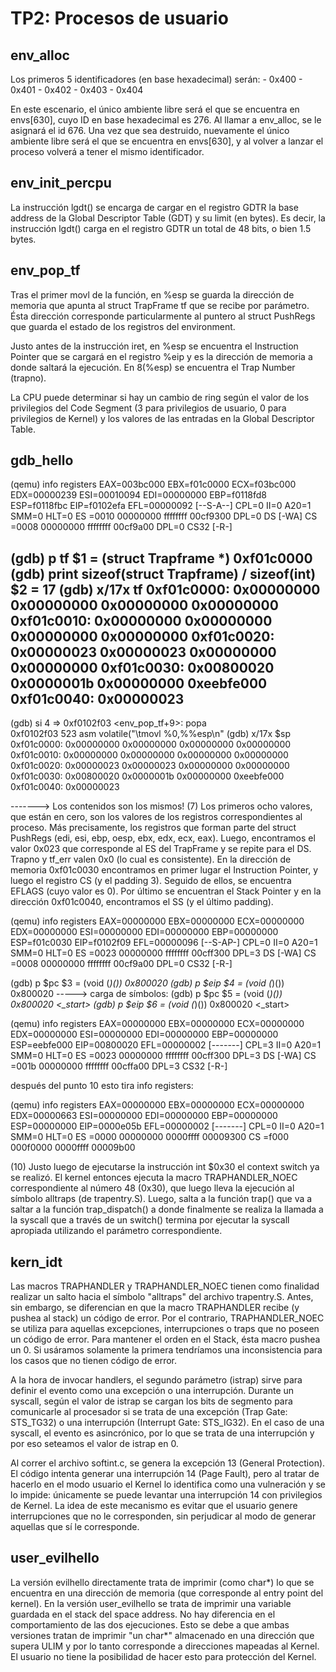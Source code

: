 TP2: Procesos de usuario
========================

env_alloc
---------
Los primeros 5 identificadores (en base hexadecimal) serán:
	- 0x400
	- 0x401
	- 0x402
	- 0x403
	- 0x404

En este escenario, el único ambiente libre será el que se encuentra en envs[630], cuyo ID en base hexadecimal es 276. Al llamar a env_alloc, se le asignará el id 676. Una vez que sea destruido, nuevamente el único ambiente libre será el que se encuentra en envs[630], y al volver a lanzar el proceso volverá a tener el mismo identificador.

env_init_percpu
---------------
La instrucción lgdt() se encarga de cargar en el registro GDTR la base address de la Global Descriptor Table (GDT) y su limit (en bytes). Es decir, la instrucción lgdt() carga en el registro GDTR un total de 48 bits, o bien 1.5 bytes.


env_pop_tf
----------
Tras el primer movl de la función, en %esp se guarda la dirección de memoria que apunta al struct TrapFrame tf que se recibe por parámetro. Ésta dirección corresponde particularmente al puntero al struct PushRegs que guarda el estado de los registros del environment.

Justo antes de la instrucción iret, en %esp se encuentra el Instruction Pointer que se cargará en el registro %eip y es la dirección de memoria a donde saltará la ejecución. En 8(%esp) se encuentra el Trap Number (trapno).

La CPU puede determinar si hay un cambio de ring según el valor de los privilegios del Code Segment (3 para privilegios de usuario, 0 para privilegios de Kernel) y los valores de las entradas en la Global Descriptor Table.

gdb_hello
---------
(qemu) info registers
EAX=003bc000 EBX=f01c0000 ECX=f03bc000 EDX=00000239
ESI=00010094 EDI=00000000 EBP=f0118fd8 ESP=f0118fbc
EIP=f0102efa EFL=00000092 [--S-A--] CPL=0 II=0 A20=1 SMM=0 HLT=0
ES =0010 00000000 ffffffff 00cf9300 DPL=0 DS   [-WA]
CS =0008 00000000 ffffffff 00cf9a00 DPL=0 CS32 [-R-]

(gdb) p tf
$1 = (struct Trapframe *) 0xf01c0000
(gdb) print sizeof(struct Trapframe) / sizeof(int)
$2 = 17
(gdb) x/17x tf
0xf01c0000:	0x00000000	0x00000000	0x00000000	0x00000000
0xf01c0010:	0x00000000	0x00000000	0x00000000	0x00000000
0xf01c0020:	0x00000023	0x00000023	0x00000000	0x00000000
0xf01c0030:	0x00800020	0x0000001b	0x00000000	0xeebfe000
0xf01c0040:	0x00000023
-

(gdb) si 4
=> 0xf0102f03 <env_pop_tf+9>:	popa   
0xf0102f03	523		asm volatile("\tmovl %0,%%esp\n"
(gdb) x/17x $sp
0xf01c0000:	0x00000000	0x00000000	0x00000000	0x00000000
0xf01c0010:	0x00000000	0x00000000	0x00000000	0x00000000
0xf01c0020:	0x00000023	0x00000023	0x00000000	0x00000000
0xf01c0030:	0x00800020	0x0000001b	0x00000000	0xeebfe000
0xf01c0040:	0x00000023

-------> Los contenidos son los mismos!
(7) Los primeros ocho valores, que están en cero, son los valores de los registros correspondientes al proceso. Más precisamente, los registros que forman parte del struct PushRegs (edi, esi, ebp, oesp, ebx, edx, ecx, eax).
Luego, encontramos el valor 0x023 que corresponde al ES del TrapFrame y se repite para el DS.
Trapno y tf_err valen 0x0 (lo cual es consistente).
En la dirección de memoria 0xf01c0030 encontramos en primer lugar el Instruction Pointer, y luego el registro CS (y el padding 3). Seguido de ellos, se encuentra EFLAGS (cuyo valor es 0).
Por último se encuentran el Stack Pointer y en la dirección 0xf01c0040, encontramos el SS (y el último padding).


(qemu) info registers
EAX=00000000 EBX=00000000 ECX=00000000 EDX=00000000
ESI=00000000 EDI=00000000 EBP=00000000 ESP=f01c0030
EIP=f0102f09 EFL=00000096 [--S-AP-] CPL=0 II=0 A20=1 SMM=0 HLT=0
ES =0023 00000000 ffffffff 00cff300 DPL=3 DS   [-WA]
CS =0008 00000000 ffffffff 00cf9a00 DPL=0 CS32 [-R-]

(gdb) p $pc
$3 = (void (*)()) 0x800020
(gdb) p $eip
$4 = (void (*)()) 0x800020
-----> carga de símbolos:
(gdb) p $pc
$5 = (void (*)()) 0x800020 <_start>
(gdb) p $eip
$6 = (void (*)()) 0x800020 <_start>

(qemu) info registers
EAX=00000000 EBX=00000000 ECX=00000000 EDX=00000000
ESI=00000000 EDI=00000000 EBP=00000000 ESP=eebfe000
EIP=00800020 EFL=00000002 [-------] CPL=3 II=0 A20=1 SMM=0 HLT=0
ES =0023 00000000 ffffffff 00cff300 DPL=3 DS   [-WA]
CS =001b 00000000 ffffffff 00cffa00 DPL=3 CS32 [-R-]

después del punto 10 esto tira info registers:

(qemu) info registers
EAX=00000000 EBX=00000000 ECX=00000000 EDX=00000663
ESI=00000000 EDI=00000000 EBP=00000000 ESP=00000000
EIP=0000e05b EFL=00000002 [-------] CPL=0 II=0 A20=1 SMM=0 HLT=0
ES =0000 00000000 0000ffff 00009300
CS =f000 000f0000 0000ffff 00009b00


(10) Justo luego de ejecutarse la instrucción int $0x30 el context switch ya se realizó. El kernel entonces ejecuta la macro TRAPHANDLER_NOEC correspondiente al número 48 (0x30), que luego lleva la ejecución al símbolo alltraps (de trapentry.S). Luego, salta a la función trap() que va a saltar a la función trap_dispatch() a donde finalmente se realiza la llamada a la syscall que a través de un switch() termina por ejecutar la syscall apropiada utilizando el parámetro correspondiente.


kern_idt
--------
Las macros TRAPHANDLER y TRAPHANDLER_NOEC tienen como finalidad realizar un salto hacia el símbolo "alltraps" del archivo trapentry.S. Antes, sin embargo, se diferencian en que la macro TRAPHANDLER recibe (y pushea al stack) un código de error. Por el contrario, TRAPHANDLER_NOEC se utiliza para aquellas excepciones, interrupciones o traps que no poseen un código de error. Para mantener el orden en el Stack, ésta macro pushea un 0. Si usáramos solamente la primera tendríamos una inconsistencia para los casos que no tienen código de error.

A la hora de invocar handlers, el segundo parámetro (istrap) sirve para definir el evento como una excepción o una interrupción.
Durante un syscall, según el valor de istrap se cargan los bits de segmento para comunicarle al procesador si se trata de una excepción (Trap Gate: STS_TG32) o una interrupción (Interrupt Gate: STS_IG32). En el caso de una syscall, el evento es asincrónico, por lo que se trata de una interrupción y por eso seteamos el valor de istrap en 0. 

Al correr el archivo softint.c, se genera la excepción 13 (General Protection). El código intenta generar una interrupción 14 (Page Fault), pero al tratar de hacerlo en el modo usuario el Kernel lo identifica como una vulneración y se lo impide: únicamente se puede levantar una interrupción 14 con privilegios de Kernel. La idea de este mecanismo es evitar que el usuario genere interrupciones que no le corresponden, sin perjudicar al modo de generar aquellas que sí le corresponde.


user_evilhello
--------------
La versión evilhello directamente trata de imprimir (como char*) lo que se encuentra en una dirección de memoria (que corresponde al entry point del kernel). En la versión user_evilhello se trata de imprimir una variable guardada en el stack del space address.
No hay diferencia en el comportamiento de las dos ejecuciones. Esto se debe a que ambas versiones tratan de imprimir "un char*" almacenado en una dirección que supera ULIM y por lo tanto corresponde a direcciones mapeadas al Kernel. El usuario no tiene la posibilidad de hacer esto para protección del Kernel.